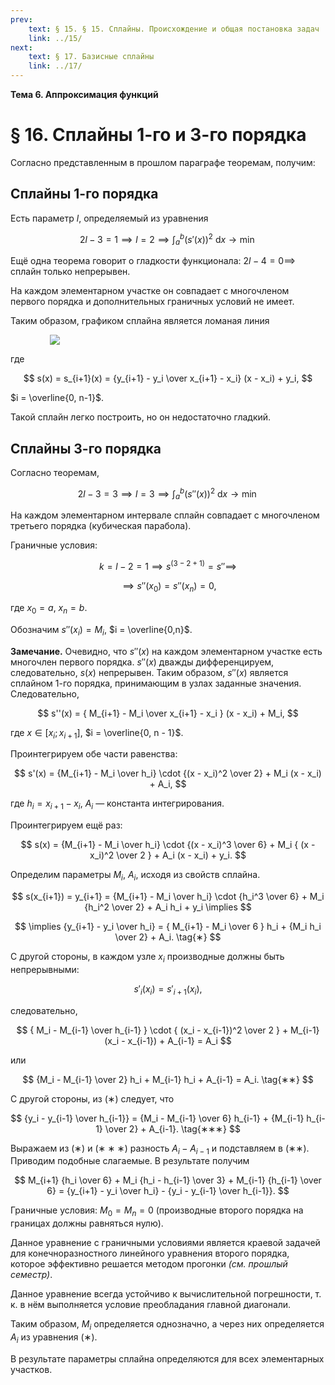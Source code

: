 ```yaml
---
prev:
    text: § 15. § 15. Сплайны. Происхождение и общая постановка задач
    link: ../15/
next:
    text: § 17. Базисные сплайны
    link: ../17/
---
```


**Тема 6. Аппроксимация функций**

# § 16. Сплайны 1-го и 3-го порядка

Согласно представленным в прошлом параграфе теоремам, получим:

## Сплайны 1-го порядка

Есть параметр $l$, определяемый из уравнения

$$
2l - 3 = 1 \implies l = 2 \implies \int_a^b \left( s'(x) \right)^2 ~ \text{d}x \to \min
$$

Ещё одна теорема говорит о гладкости функционала: $2l - 4 = 0 \implies$ сплайн только непрерывен.

На каждом элементарном участке он совпадает с многочленом первого порядка и дополнительных граничных условий не имеет.

Таким образом, графиком сплайна является ломаная линия

<div style="margin: 0 auto; width: 75%">

![](/media/images/numerical_analysis_2_16.jpg)

</div>

где

$$
s(x) = s_{i+1}(x) = {y_{i+1} - y_i \over x_{i+1} - x_i} (x - x_i) + y_i,
$$

$i = \overline{0, n-1}$.

Такой сплайн легко построить, но он недостаточно гладкий.

## Сплайны 3-го порядка

Согласно теоремам,

$$
2l - 3 = 3 \implies l = 3 \implies \int_a^b \left( s''(x) \right)^2 ~ \text{d}x \to \min
$$

На каждом элементарном интервале сплайн совпадает с многочленом третьего порядка (кубическая парабола).

Граничные условия:

$$
k = l - 2 = 1 \implies s^{(3 - 2 + 1)} = s'' \implies
$$

$$
\implies s''(x_0) = s''(x_n) = 0,
$$

где $x_0 = a$, $x_n = b$.

Обозначим $s''(x_i) = M_i$, $i = \overline{0,n}$.

**Замечание.** Очевидно, что $s''(x)$ на каждом элементарном участке есть многочлен первого порядка. $s''(x)$ дважды дифференцируем, следовательно, $s(x)$ непрерывен. Таким образом, $s''(x)$ является сплайном 1-го порядка, принимающим в узлах заданные значения. Следовательно,

$$
s''(x) = { M_{i+1} - M_i \over x_{i+1} - x_i } (x - x_i) + M_i,
$$

где $x \in [x_i; x_{i+1}]$, $i = \overline{0, n - 1}$.

Проинтегрируем обе части равенства:

$$
s'(x) = {M_{i+1} - M_i \over h_i} \cdot {(x - x_i)^2 \over 2} + M_i (x - x_i) + A_i,
$$

где $h_i = x_{i+1} - x_i$, $A_i$ — константа интегрирования.

Проинтегрируем ещё раз:

$$
s(x) = {M_{i+1} - M_i \over h_i} \cdot {(x - x_i)^3 \over 6} + M_i { (x - x_i)^2 \over 2 } + A_i (x - x_i) + y_i.
$$

Определим параметры $M_i$, $A_i$, исходя из свойств сплайна.

$$
s(x_{i+1}) = y_{i+1} = {M_{i+1} - M_i \over h_i} \cdot {h_i^3 \over 6} + M_i {h_i^2 \over 2} + A_i h_i + y_i \implies
$$

$$
\implies {y_{i+1} - y_i \over h_i} = { M_{i+1} - M_i \over 6 } h_i + {M_i h_i \over 2} + A_i. \tag{∗}
$$

С другой стороны, в каждом узле $x_i$ производные должны быть непрерывными:

$$
s'_i (x_i) = s'_{i+1} (x_i),
$$

следовательно,

$$
{ M_i - M_{i-1} \over h_{i-1} } \cdot { (x_i - x_{i-1})^2 \over 2 } + M_{i-1} (x_i - x_{i-1}) + A_{i-1} = A_i
$$

или

$$
{M_i - M_{i-1} \over 2} h_i + M_{i-1} h_i + A_{i-1} = A_i. \tag{∗∗}
$$

С другой стороны, из $(∗)$ следует, что

$$
{y_i - y_{i-1} \over h_{i-1}} = {M_i - M_{i-1} \over 6} h_{i-1} + {M_{i-1} h_{i-1} \over 2} + A_{i-1}. \tag{∗∗∗}
$$

Выражаем из $(∗)$ и $(∗∗∗)$ разность $A_i - A_{i-1}$ и подставляем в $(∗∗)$. Приводим подобные слагаемые. В результате получим

$$
M_{i+1} {h_i \over 6} + M_i {h_i - h_{i-1} \over 3} + M_{i-1} {h_{i-1} \over 6} = {y_{i+1} - y_i \over h_i} - {y_i - y_{i-1} \over h_{i-1}}.
$$

Граничные условия: $M_0 = M_n = 0$ (производные второго порядка на границах должны равняться нулю).

Данное уравнение с граничными условиями является краевой задачей для конечноразностного линейного уравнения второго порядка, которое эффективно решается методом прогонки *(см. прошлый семестр)*.

Данное уравнение всегда устойчиво к вычислительной погрешности, т. к. в нём выполняется условие преобладания главной диагонали.

Таким образом, $M_i$ определяется однозначно, а через них определяется $A_i$ из уравнения $(∗)$.

В результате параметры сплайна определяются для всех элементарных участков.